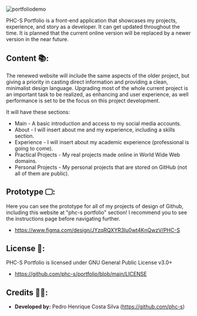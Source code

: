 ![portfoliodemo](https://github.com/user-attachments/assets/94f15bcc-c927-4990-9e25-433eaeffa1e3)

PHC-S Portfolio is a front-end application that showcases my projects, experience, and story as a developer. It can get updated throughout the time. It is planned that the current online version will be replaced by a newer version in the near future.

## Content 📚:

The renewed website will include the same aspects of the older project, but giving a priority in casting direct information and providing a clean, minimalist design language. Upgrading most of the whole current project is an important task to be realized, as enhancing  and user experience, as well performance is set to be the focus on this project development.

It will have these sections:

+ Main - A basic introduction and access to my social media accounts.
+ About - I will insert about me and my experience, including a skills section.
+ Experience - I will insert about my academic experience (professional is going to come).
+ Practical Projects - My real projects made online in World Wide Web domains.
+ Personal Projects - My personal projects that are stored on GitHub (not all of them are public).

## Prototype 🖵:

Here you can see the prototype for all of my projects of design of Github, including this website at "phc-s portfolio" section! I recommend you to see the instructions page before navigating further.

+ https://www.figma.com/design/JYzqRQXYR3Iu0wt4KnQwzV/PHC-S

## License 📕:

PHC-S Portfolio is licensed under GNU General Public License v3.0+
+ https://github.com/phc-s/portfolio/blob/main/LICENSE

## Credits 👨‍💻:
+ **Developed by:** Pedro Henrique Costa Silva (https://github.com/phc-s) 
